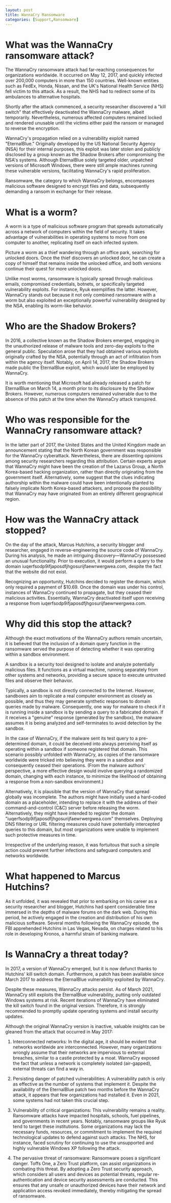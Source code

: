 ```yaml
---
layout: post
title: WannaCry Ransomware
categories: [Support,Ransomware]
---
```

# What was the WannaCry ransomware attack?
The WannaCry ransomware attack had far-reaching consequences for organizations worldwide. It occurred on May 12, 2017, and quickly infected over 200,000 computers in more than 150 countries. Well-known entities such as FedEx, Honda, Nissan, and the UK's National Health Service (NHS) fell victim to this attack. As a result, the NHS had to redirect some of its ambulances to alternative hospitals.

Shortly after the attack commenced, a security researcher discovered a "kill switch" that effectively deactivated the WannaCry malware, albeit temporarily. Nevertheless, numerous affected computers remained locked and rendered unusable until the victims either paid the ransom or managed to reverse the encryption.

WannaCry's propagation relied on a vulnerability exploit named "EternalBlue." Originally developed by the US National Security Agency (NSA) for their internal purposes, this exploit was later stolen and publicly disclosed by a group known as the Shadow Brokers after compromising the NSA's systems. Although EternalBlue solely targeted older, unpatched versions of Microsoft Windows, there were still ample machines running these vulnerable versions, facilitating WannaCry's rapid proliferation.

Ransomware, the category to which WannaCry belongs, encompasses malicious software designed to encrypt files and data, subsequently demanding a ransom in exchange for their release.

# What is a worm?
A worm is a type of malicious software program that spreads automatically across a network of computers within the field of security. It takes advantage of vulnerabilities in operating systems to move from one computer to another, replicating itself on each infected system.

Picture a worm as a thief wandering through an office park, searching for unlocked doors. Once the thief discovers an unlocked door, he can create a copy of himself that remains inside the unlocked office, and both versions continue their quest for more unlocked doors.

Unlike most worms, ransomware is typically spread through malicious emails, compromised credentials, botnets, or specifically targeted vulnerability exploits. For instance, Ryuk exemplifies the latter. However, WannaCry stands out because it not only combined ransomware with a worm but also exploited an exceptionally powerful vulnerability designed by the NSA, enabling its worm-like behavior.

# Who are the Shadow Brokers?
In 2016, a collective known as the Shadow Brokers emerged, engaging in the unauthorized release of malware tools and zero-day exploits to the general public. Speculation arose that they had obtained various exploits originally crafted by the NSA, potentially through an act of infiltration from within the agency itself. Notably, on April 14, 2017, the Shadow Brokers made public the EternalBlue exploit, which would later be employed by WannaCry.

It is worth mentioning that Microsoft had already released a patch for EternalBlue on March 14, a month prior to its disclosure by the Shadow Brokers. However, numerous computers remained vulnerable due to the absence of this patch at the time when the WannaCry attack transpired.

# Who was responsible for the WannaCry ransomware attack?
In the latter part of 2017, the United States and the United Kingdom made an announcement stating that the North Korean government was responsible for the WannaCry cyberattack. Nevertheless, there are dissenting opinions among security researchers regarding this attribution. Certain experts argue that WannaCry might have been the creation of the Lazarus Group, a North Korea-based hacking organization, rather than directly originating from the government itself. Alternatively, some suggest that the clues indicating authorship within the malware could have been intentionally planted to falsely implicate North Korea-based attackers, and propose the possibility that WannaCry may have originated from an entirely different geographical region.

# How was the WannaCry attack stopped?
On the day of the attack, Marcus Hutchins, a security blogger and researcher, engaged in reverse-engineering the source code of WannaCry. During his analysis, he made an intriguing discovery—WannaCry possessed an unusual functionality. Prior to execution, it would perform a query to the domain iuqerfsodp9ifjaposdfjhgosurijfaewrwergwea.com, despite the fact that the website did not exist.

Recognizing an opportunity, Hutchins decided to register the domain, which only required a payment of $10.69. Once the domain was under his control, instances of WannaCry continued to propagate, but they ceased their malicious activities. Essentially, WannaCry deactivated itself upon receiving a response from iuqerfsodp9ifjaposdfjhgosurijfaewrwergwea.com.

# Why did this stop the attack?
Although the exact motivations of the WannaCry authors remain uncertain, it is believed that the inclusion of a domain query function in the ransomware served the purpose of detecting whether it was operating within a sandbox environment.

A sandbox is a security tool designed to isolate and analyze potentially malicious files. It functions as a virtual machine, running separately from other systems and networks, providing a secure space to execute untrusted files and observe their behavior.

Typically, a sandbox is not directly connected to the Internet. However, sandboxes aim to replicate a real computer environment as closely as possible, and thus they may generate synthetic responses to domain queries made by malware. Consequently, one way for malware to check if it is running inside a sandbox is by sending a query to a fabricated domain. If it receives a "genuine" response (generated by the sandbox), the malware assumes it is being analyzed and self-terminates to avoid detection by the sandbox.

In the case of WannaCry, if the malware sent its test query to a pre-determined domain, it could be deceived into always perceiving itself as operating within a sandbox if someone registered that domain. This scenario possibly unfolded with WannaCry, as copies of the ransomware worldwide were tricked into believing they were in a sandbox and consequently ceased their operations. (From the malware authors' perspective, a more effective design would involve querying a randomized domain, changing with each instance, to minimize the likelihood of obtaining a response from a non-sandbox environment.)

Alternatively, it is plausible that the version of WannaCry that spread globally was incomplete. The authors might have initially used a hard-coded domain as a placeholder, intending to replace it with the address of their command-and-control (C&C) server before releasing the worm. Alternatively, they might have intended to register the domain "iuqerfsodp9ifjaposdfjhgosurijfaewrwergwea.com" themselves. Deploying DNS filtering or URL filtering measures could have potentially intercepted queries to this domain, but most organizations were unable to implement such protective measures in time.

Irrespective of the underlying reason, it was fortuitous that such a simple action could prevent further infections and safeguard computers and networks worldwide.

# What happened to Marcus Hutchins?
As it unfolded, it was revealed that prior to embarking on his career as a security researcher and blogger, Hutchins had spent considerable time immersed in the depths of malware forums on the dark web. During this period, he actively engaged in the creation and distribution of his own malicious software. Several months following the WannaCry episode, the FBI apprehended Hutchins in Las Vegas, Nevada, on charges related to his role in developing Kronos, a harmful strain of banking malware.

# Is WannaCry a threat today?
In 2017, a version of WannaCry emerged, but it is now defunct thanks to Hutchins' kill switch domain. Furthermore, a patch has been available since March 2017 to address the EternalBlue vulnerability exploited by WannaCry.

Despite these measures, WannaCry attacks persist. As of March 2021, WannaCry still exploits the EternalBlue vulnerability, putting only outdated Windows systems at risk. Recent iterations of WannaCry have eliminated the kill switch found in the original version. Therefore, it is strongly recommended to promptly update operating systems and install security updates.

Although the original WannaCry version is inactive, valuable insights can be gleaned from the attack that occurred in May 2017:

1. Interconnected networks: In the digital age, it should be evident that networks worldwide are interconnected. However, many organizations wrongly assume that their networks are impervious to external breaches, similar to a castle protected by a moat. WannaCry exposed the fact that unless a network is completely isolated (air-gapped), external threats can find a way in.

2. Persisting danger of patched vulnerabilities: A vulnerability patch is only as effective as the number of systems that implement it. Despite the availability of the EternalBlue patch two months before the WannaCry attack, it appears that few organizations had installed it. Even in 2021, some systems had not taken this crucial step.

3. Vulnerability of critical organizations: This vulnerability remains a reality. Ransomware attacks have impacted hospitals, schools, fuel pipelines, and governments in recent years. Notably, ransomware groups like Ryuk tend to target these institutions. Some organizations may lack the necessary funds, resources, or commitment to implement the required technological updates to defend against such attacks. The NHS, for instance, faced scrutiny for continuing to use the unsupported and highly vulnerable Windows XP following the attack.

4. The pervasive threat of ransomware: Ransomware poses a significant danger. Toffs One, a Zero Trust platform, can assist organizations in combating this threat. By adopting a Zero Trust security approach, which considers all users and devices as potential threats, regular re-authentication and device security assessments are conducted. This ensures that any unsafe or unauthorized devices have their network and application access revoked immediately, thereby mitigating the spread of ransomware.